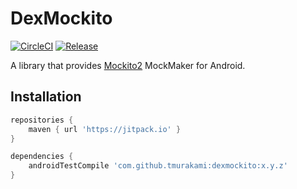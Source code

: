 # DexMockito

[![CircleCI](https://circleci.com/gh/tmurakami/dexmockito.svg?style=shield)](https://circleci.com/gh/tmurakami/dexmockito)
[![Release](https://jitpack.io/v/tmurakami/dexmockito.svg)](https://jitpack.io/#tmurakami/dexmockito)

A library that provides [Mockito2](https://github.com/mockito/mockito) MockMaker for Android.

## Installation

```groovy
repositories {
    maven { url 'https://jitpack.io' }
}

dependencies {
    androidTestCompile 'com.github.tmurakami:dexmockito:x.y.z'
}
```
